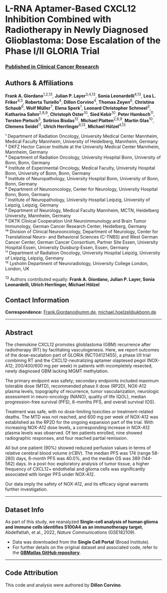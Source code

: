 # L-RNA Aptamer-Based CXCL12 Inhibition Combined with Radiotherapy in Newly Diagnosed Glioblastoma: Dose Escalation of the Phase I/II GLORIA Trial

### [Published in Clinical Cancer Research](https://doi.org/10.1038/s41467-024-48416-9) 

## Authors & Affiliations

**Frank A. Giordano**<sup>1,2,13</sup>, **Julian P. Layer**<sup>3,4,13</sup>, **Sonia Leonardelli**<sup>4,13</sup>, **Lea L. Friker**<sup>4,5</sup>, **Roberta Turiello**<sup>4</sup>,  **Dillon Corvino**<sup>4</sup>, **Thomas Zeyen**<sup>6</sup>, **Christina Schaub**<sup>6</sup>, **Wolf Müller**<sup>7</sup>, **Elena Sperk**<sup>1</sup>, **Leonard Christopher Schmeel**<sup>3</sup>, **Katharina Sahm**<sup>2,8,9</sup>, **Christoph Oster**<sup>10</sup>, **Sied Kebir**<sup>10</sup>, **Peter Hambsch**<sup>11</sup>, **Torsten Pietsch**<sup>5</sup>, **Sotirios Bisdas**<sup>12</sup>, **Michael Platten**<sup>2,8,9</sup>, **Martin Glas**<sup>10</sup>, **Clemens Seidel**<sup>11</sup>, **Ulrich Herrlinger**<sup>6,13</sup>, **Michael Hölzel**<sup>4,13</sup>
 
¹ Department of Radiation Oncology, University Medical Center Mannheim, Medical Faculty Mannheim, University of Heidelberg, Mannheim, Germany  
² DKFZ Hector Cancer Institute at the University Medical Center Mannheim, Mannheim, Germany  
³ Department of Radiation Oncology, University Hospital Bonn, University of Bonn, Bonn, Germany  
⁴ Institute of Experimental Oncology, Medical Faculty, University Hospital Bonn, University of Bonn, Bonn, Germany  
⁵ Institute of Neuropathology, University Hospital Bonn, University of Bonn, Bonn, Germany  
⁶ Department of Neurooncology, Center for Neurology, University Hospital Bonn, Bonn, Germany  
⁷ Institute of Neuropathology, University Hospital Leipzig, University of Leipzig, Leipzig, Germany  
⁸ Department of Neurology, Medical Faculty Mannheim, MCTN, Heidelberg University, Mannheim, Germany  
⁹ DKTK Clinical Cooperation Unit Neuroimmunology and Brain Tumor Immunology, German Cancer Research Center, Heidelberg, Germany  
¹⁰ Division of Clinical Neurooncology, Department of Neurology, Center for Translational Neuro- and Behavioral Sciences (C-TNBS) and West German Cancer Center, German Cancer Consortium, Partner Site Essen, University Hospital Essen, University Duisburg-Essen, Essen, Germany  
¹¹ Department of Radiation Oncology, University Hospital Leipzig, University of Leipzig, Leipzig, Germany  
¹² Lysholm Department of Neuroradiology, University College London, London, UK  

<sup>13</sup> Authors contributed equally: **Frank A. Giordano, Julian P. Layer, Sonia Leonardelli, Ulrich Herrlinger, Michael Hölzel**  

## Contact Information  

**Correspondence:** [Frank.Giordano@umm.de](mailto:Frank.Giordano@umm.de), [michael.hoelzel@ukbonn.de](mailto:michael.hoelzel@ukbonn.de)  

---

## Abstract

The chemokine CXCL12 promotes glioblastoma (GBM) recurrence after radiotherapy (RT) by facilitating vasculogenesis. Here, we report outcomes of the dose-escalation part of GLORIA (NCT04121455), a phase I/II trial combining RT and the CXCL12-neutralizing aptamer olaptesed pegol (NOX-A12; 200/400/600 mg per week) in patients with incompletely resected, newly diagnosed GBM lacking MGMT methylation.  

The primary endpoint was safety; secondary endpoints included maximum tolerable dose (MTD), recommended phase II dose (RP2D), NOX-A12 plasma levels, topography of recurrence, tumor vascularization, neurologic assessment in neuro-oncology (NANO), quality of life (QOL), median progression-free survival (PFS), 6-months PFS, and overall survival (OS).  

Treatment was safe, with no dose-limiting toxicities or treatment-related deaths. The MTD was not reached, and 600 mg per week of NOX-A12 was established as the RP2D for the ongoing expansion part of the trial. With increasing NOX-A12 dose levels, a corresponding increase in NOX-A12 plasma levels was observed. Of ten patients enrolled, nine showed radiographic responses, and four reached partial remission.  

All but one patient (90%) showed reduced perfusion values in terms of relative cerebral blood volume (rCBV). The median PFS was 174 (range 58-260) days, 6-month PFS was 40.0%, and the median OS was 389 (144-562) days. In a post-hoc exploratory analysis of tumor tissue, a higher frequency of CXCL12+ endothelial and glioma cells was significantly associated with longer PFS under NOX-A12.  

Our data imply the safety of NOX-A12, and its efficacy signal warrants further investigation.

---

## Dataset Info 

As part of this study, we reanalyzed **Single-cell analysis of human glioma and immune cells identifies S100A4 as an immunotherapy target**, Abdelfattah, et al., 2022, *Nature Communications* (GSE182109).  

- Data was downloaded from the **Single Cell Portal** (Broad Institute).  
- For further details on the original dataset and associated code, refer to the **[GBMatlas GitHub repository](https://github.com/parveendabas/GBMatlas)**.  

---

## Code Attribution  

This code and analysis were authored by **Dillon Corvino**.  
